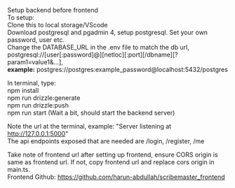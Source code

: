Setup backend before frontend  
To setup:  
Clone this to local storage/VScode  
Download postgresql and pgadmin 4, setup postgresql. Set your own password, user etc.  
Change the DATABASE_URL in the .env file to match the db url, postgresql://[user[:password]@][netloc][:port][/dbname][?param1=value1&...],   
**example:** postgres://postgres:example_password@localhost:5432/postgres

In terminal, type:   
npm install  
npm run drizzle:generate   
npm run drizzle:push   
npm run start (Wait a bit, should start the backend server)  

Note the url at the terminal, example: "Server listening at http://127.0.0.1:5000"  
The api endpoints exposed that are needed are /login, /register, /me

Take note of frontend url after setting up frontend, ensure CORS origin is same as frontend url. If not, copy frontend url and replace cors origin in main.ts.  
Frontend Github: https://github.com/harun-abdullah/scribemaster_frontend
